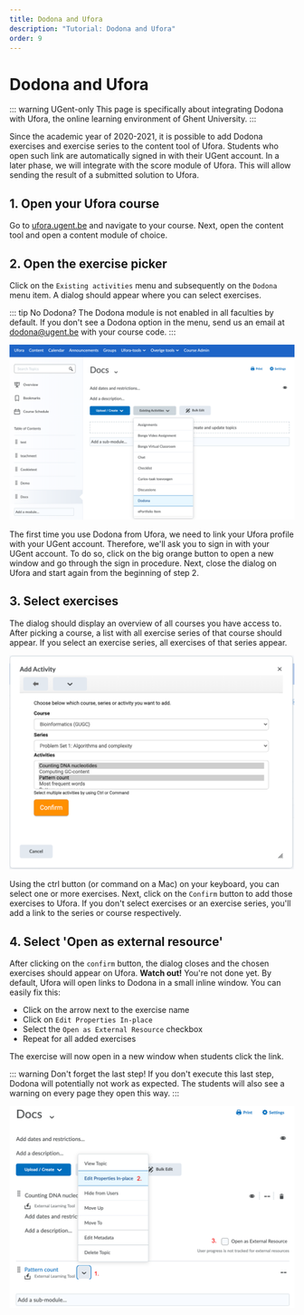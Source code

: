 ```yaml
---
title: Dodona and Ufora
description: "Tutorial: Dodona and Ufora"
order: 9
---
```


# Dodona and Ufora

::: warning UGent-only
This page is specifically about integrating Dodona with Ufora, the online learning environment of Ghent University.
:::

Since the academic year of 2020-2021, it is possible to add Dodona exercises and exercise series to the content tool of Ufora. Students who open such link are automatically signed in with their UGent account. In a later phase, we will integrate with the score module of Ufora. This will allow sending the result of a submitted solution to Ufora.

## 1. Open your Ufora course

Go to [ufora.ugent.be](https://ufora.ugent.be) and navigate to your course. Next, open the content tool and open a content module of choice.

## 2. Open the exercise picker

Click on the `Existing activities` menu and subsequently on the `Dodona` menu item. A dialog should appear where you can select exercises.


::: tip No Dodona?
The Dodona module is not enabled in all faculties by default. If you don't see a Dodona option in the menu, send us an email at dodona@ugent.be with your course code.
:::

![add content](./add-content.png)

The first time you use Dodona from Ufora, we need to link your Ufora profile with your UGent account. Therefore, we'll ask you to sign in with your UGent account. To do so, click on the big orange button to open a new window and go through the sign in procedure. Next, close the dialog on Ufora and start again from the beginning of step 2.

## 3. Select exercises

The dialog should display an overview of all courses you have access to. After picking a course, a list with all exercise series of that course should appear. If you select an exercise series, all exercises of that series appear.

![select activity](./select-activity.png)

Using the ctrl button (or command on a Mac) on your keyboard, you can select one or more exercises. Next, click on the `Confirm` button to add those exercises to Ufora. If you don't select exercises or an exercise series, you'll add a link to the series or course respectively.

## 4. Select 'Open as external resource'

After clicking on the `confirm` button, the dialog closes and the chosen exercises should appear on Ufora. **Watch out!** You're not done yet. By default, Ufora will open links to Dodona in a small inline window. You can easily fix this:
- Click on the arrow next to the exercise name
- Click on `Edit Properties In-place`
- Select the `Open as External Resource` checkbox
- Repeat for all added exercises

The exercise will now open in a new window when students click the link.

::: warning Don't forget the last step!
If you don't execute this last step, Dodona will potentially not work as expected. The students will also see a warning on every page they open this way.
:::

![externe-bron](./external-source.png)
